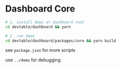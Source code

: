 # Dashboard Core

```bash
# 1. install deps at dashboard root
cd devtable/dashboard && yarn

# 2. run demo
cd devtable/dashboard/packages/core && yarn build
```
see `package.json` for more scripts

use `../demo` for debugging
